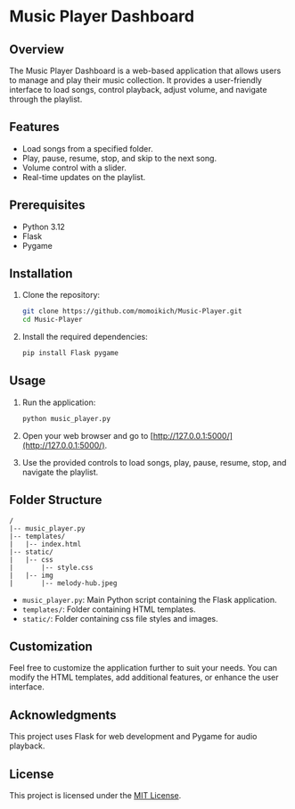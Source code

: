 

# Music Player Dashboard

## Overview

The Music Player Dashboard is a web-based application that allows users to manage and play their music collection. It provides a user-friendly interface to load songs, control playback, adjust volume, and navigate through the playlist.

## Features

- Load songs from a specified folder.
- Play, pause, resume, stop, and skip to the next song.
- Volume control with a slider.
- Real-time updates on the playlist.

## Prerequisites

- Python 3.12
- Flask
- Pygame

## Installation

1. Clone the repository:

   ```bash
   git clone https://github.com/momoikich/Music-Player.git
   cd Music-Player
   ```

2. Install the required dependencies:

   ```bash
   pip install Flask pygame
   ```

## Usage

1. Run the application:

   ```bash
   python music_player.py
   ```

2. Open your web browser and go to [http://127.0.0.1:5000/](http://127.0.0.1:5000/).

3. Use the provided controls to load songs, play, pause, resume, stop, and navigate the playlist.

## Folder Structure

```plaintext
/
|-- music_player.py
|-- templates/
|   |-- index.html
|-- static/
|   |-- css
|       |-- style.css
|   |-- img
|       |-- melody-hub.jpeg
```

- `music_player.py`: Main Python script containing the Flask application.
- `templates/`: Folder containing HTML templates.
- `static/`: Folder containing css file styles and images.

## Customization

Feel free to customize the application further to suit your needs. You can modify the HTML templates, add additional features, or enhance the user interface.

## Acknowledgments

This project uses Flask for web development and Pygame for audio playback.

## License

This project is licensed under the [MIT License](MIT).